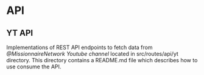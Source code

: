# API

## YT API
Implementations of REST API endpoints to fetch data from *@MissionnaireNetwork Youtube channel* located in src/routes/api/yt directory. This directory contains a README.md file which describes how to use consume the API.